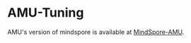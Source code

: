 # AMU-Tuning

AMU's version of mindspore is available at [MindSpore-AMU](https://github.com/TJU-sjyj/MindSpore-AMU).
